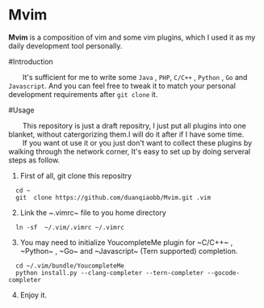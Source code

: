 # Mvim

**Mvim** is a composition of vim and some vim plugins, which I used it as my  daily development tool personally.

#Introduction

&ensp;&ensp;&ensp;&ensp;It's sufficient for me to write some `Java` , `PHP`, `C/C++` , `Python` , `Go` and `Javascript`. And you can feel free to tweak it to match your personal development requirements after `git clone` it.

#Usage

&ensp;&ensp;&ensp;&ensp;This repository is just a draft repositry, I just put  all plugins into one blanket, without catergorizing them.I will do it after if I have some time.</br>
&ensp;&ensp;&ensp;&ensp;If you want ot use it or you just don't want to collect these plugins by walking through the network corner, It's easy to set up by doing serveral steps as follow.

1. First of all, git clone this repositry

```shell
  cd ~
  git  clone https://github.com/duanqiaobb/Mvim.git .vim
```

2. Link the ~.vimrc~ file to you home directory

```shell
  ln -sf  ~/.vim/.vimrc ~/.vimrc
```

3. You may need to initialize YoucompleteMe plugin for ~C/C++~ , ~Python~ , ~Go~ and ~Javascript~ (Tern supported) completion.

```shell
  cd ~/.vim/bundle/YoucompleteMe
  python install.py --clang-completer --tern-completer --gocode-completer
```

4. Enjoy it.

